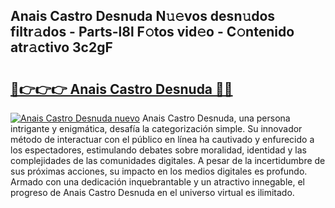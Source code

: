 ## Anais Castro Desnuda N𝚞𝚎vos desn𝚞dos filtr𝚊dos - Parts-l8l F𝚘tos vid𝚎o - C𝚘ntenido atr𝚊ctivo 3c2gF

# <h2><a href="http://mb0hzz.tromn.icu/?c=Anais+Castro+Desnuda">🔗👉👉👉 Anais Castro Desnuda 🔗🔗</a></h2>

[![Anais Castro Desnuda nuevo](https://i.imgur.com/pEAQMta.gif)](http://mb0hzz.tromn.icu/?c=Anais+Castro+Desnuda)
Anais Castro Desnuda, una persona intrigante y enigmática, desafía la categorización simple. Su innovador método de interactuar con el público en línea ha cautivado y enfurecido a los espectadores, estimulando debates sobre moralidad, identidad y las complejidades de las comunidades digitales. A pesar de la incertidumbre de sus próximas acciones, su impacto en los medios digitales es profundo. Armado con una dedicación inquebrantable y un atractivo innegable, el progreso de Anais Castro Desnuda en el universo virtual es ilimitado.

